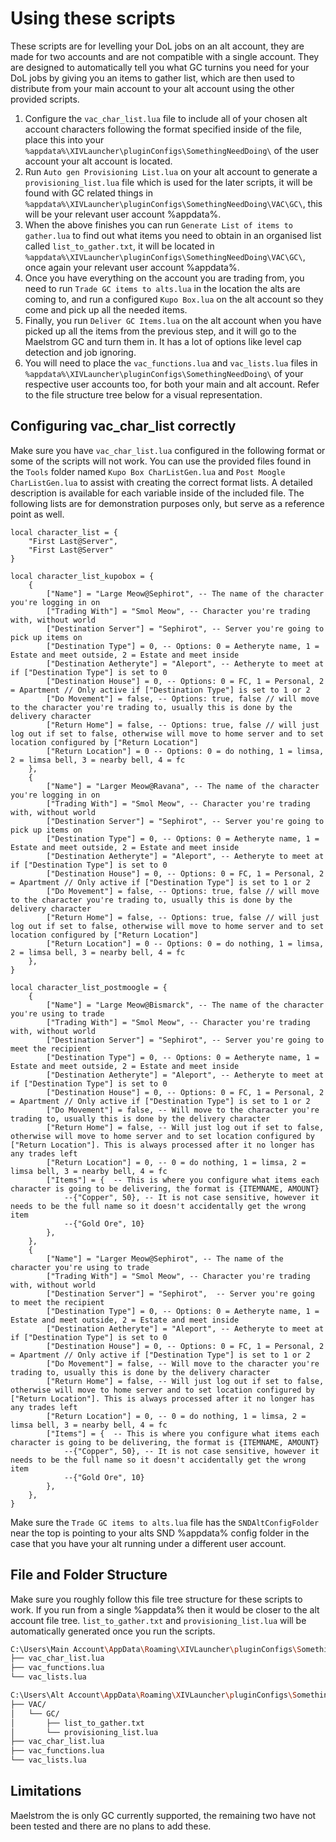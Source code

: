 # Using these scripts
These scripts are for levelling your DoL jobs on an alt account, they are made for two accounts and are not compatible with a single account.
They are designed to automatically tell you what GC turnins you need for your DoL jobs by giving you an items to gather list, which are then used to distribute from your main account to your alt account using the other provided scripts.
1. Configure the `vac_char_list.lua` file to include all of your chosen alt account characters following the format specified inside of the file, place this into your `%appdata%\XIVLauncher\pluginConfigs\SomethingNeedDoing\` of the user account your alt account is located.
2. Run `Auto gen Provisioning List.lua` on your alt account to generate a `provisioning_list.lua` file which is used for the later scripts, it will be found with GC related things in `%appdata%\XIVLauncher\pluginConfigs\SomethingNeedDoing\VAC\GC\`, this will be your relevant user account %appdata%.
3. When the above finishes you can run `Generate List of items to gather.lua` to find out what items you need to obtain in an organised list called `list_to_gather.txt`, it will be located in `%appdata%\XIVLauncher\pluginConfigs\SomethingNeedDoing\VAC\GC\`, once again your relevant user account %appdata%.
4. Once you have everything on the account you are trading from, you need to run `Trade GC items to alts.lua` in the location the alts are coming to, and run a configured `Kupo Box.lua` on the alt account so they come and pick up all the needed items.
5. Finally, you run `Deliver GC Items.lua` on the alt account when you have picked up all the items from the previous step, and it will go to the Maelstrom GC and turn them in. It has a lot of options like level cap detection and job ignoring.
6. You will need to place the `vac_functions.lua` and `vac_lists.lua` files in `%appdata%\XIVLauncher\pluginConfigs\SomethingNeedDoing\` of your respective user accounts too, for both your main and alt account. Refer to the file structure tree below for a visual representation.

## Configuring vac_char_list correctly
Make sure you have `vac_char_list.lua` configured in the following format or some of the scripts will not work. You can use the provided files found in the `Tools` folder named `Kupo Box CharListGen.lua` and `Post Moogle CharListGen.lua` to assist with creating the correct format lists.
A detailed description is available for each variable inside of the included file. The following lists are for demonstration purposes only, but serve as a reference point as well.

```
local character_list = {
    "First Last@Server",
    "First Last@Server"
}

local character_list_kupobox = {
    {
        ["Name"] = "Large Meow@Sephirot", -- The name of the character you're logging in on
        ["Trading With"] = "Smol Meow", -- Character you're trading with, without world
        ["Destination Server"] = "Sephirot", -- Server you're going to pick up items on
        ["Destination Type"] = 0, -- Options: 0 = Aetheryte name, 1 = Estate and meet outside, 2 = Estate and meet inside
        ["Destination Aetheryte"] = "Aleport", -- Aetheryte to meet at if ["Destination Type"] is set to 0
        ["Destination House"] = 0, -- Options: 0 = FC, 1 = Personal, 2 = Apartment // Only active if ["Destination Type"] is set to 1 or 2
        ["Do Movement"] = false, -- Options: true, false // will move to the character you're trading to, usually this is done by the delivery character
        ["Return Home"] = false, -- Options: true, false // will just log out if set to false, otherwise will move to home server and to set location configured by ["Return Location"]
        ["Return Location"] = 0 -- Options: 0 = do nothing, 1 = limsa, 2 = limsa bell, 3 = nearby bell, 4 = fc 
    },
    {
        ["Name"] = "Larger Meow@Ravana", -- The name of the character you're logging in on
        ["Trading With"] = "Smol Meow", -- Character you're trading with, without world
        ["Destination Server"] = "Sephirot", -- Server you're going to pick up items on
        ["Destination Type"] = 0, -- Options: 0 = Aetheryte name, 1 = Estate and meet outside, 2 = Estate and meet inside
        ["Destination Aetheryte"] = "Aleport", -- Aetheryte to meet at if ["Destination Type"] is set to 0
        ["Destination House"] = 0, -- Options: 0 = FC, 1 = Personal, 2 = Apartment // Only active if ["Destination Type"] is set to 1 or 2
        ["Do Movement"] = false, -- Options: true, false // will move to the character you're trading to, usually this is done by the delivery character
        ["Return Home"] = false, -- Options: true, false // will just log out if set to false, otherwise will move to home server and to set location configured by ["Return Location"]
        ["Return Location"] = 0 -- Options: 0 = do nothing, 1 = limsa, 2 = limsa bell, 3 = nearby bell, 4 = fc 
    },
}

local character_list_postmoogle = {
    {
        ["Name"] = "Large Meow@Bismarck", -- The name of the character you're using to trade
        ["Trading With"] = "Smol Meow", -- Character you're trading with, without world
        ["Destination Server"] = "Sephirot", -- Server you're going to meet the recipient
        ["Destination Type"] = 0, -- Options: 0 = Aetheryte name, 1 = Estate and meet outside, 2 = Estate and meet inside
        ["Destination Aetheryte"] = "Aleport", -- Aetheryte to meet at if ["Destination Type"] is set to 0
        ["Destination House"] = 0, -- Options: 0 = FC, 1 = Personal, 2 = Apartment // Only active if ["Destination Type"] is set to 1 or 2
        ["Do Movement"] = false, -- Will move to the character you're trading to, usually this is done by the delivery character
        ["Return Home"] = false, -- Will just log out if set to false, otherwise will move to home server and to set location configured by ["Return Location"]. This is always processed after it no longer has any trades left
        ["Return Location"] = 0, -- 0 = do nothing, 1 = limsa, 2 = limsa bell, 3 = nearby bell, 4 = fc
        ["Items"] = {  -- This is where you configure what items each character is going to be delivering, the format is {ITEMNAME, AMOUNT}
            --{"Copper", 50}, -- It is not case sensitive, however it needs to be the full name so it doesn't accidentally get the wrong item
            --{"Gold Ore", 10}
        },
    },
    {
        ["Name"] = "Larger Meow@Sephirot", -- The name of the character you're using to trade
        ["Trading With"] = "Smol Meow", -- Character you're trading with, without world
        ["Destination Server"] = "Sephirot",  -- Server you're going to meet the recipient
        ["Destination Type"] = 0, -- Options: 0 = Aetheryte name, 1 = Estate and meet outside, 2 = Estate and meet inside
        ["Destination Aetheryte"] = "Aleport", -- Aetheryte to meet at if ["Destination Type"] is set to 0
        ["Destination House"] = 0, -- Options: 0 = FC, 1 = Personal, 2 = Apartment // Only active if ["Destination Type"] is set to 1 or 2
        ["Do Movement"] = false, -- Will move to the character you're trading to, usually this is done by the delivery character
        ["Return Home"] = false, -- Will just log out if set to false, otherwise will move to home server and to set location configured by ["Return Location"]. This is always processed after it no longer has any trades left
        ["Return Location"] = 0, -- 0 = do nothing, 1 = limsa, 2 = limsa bell, 3 = nearby bell, 4 = fc
        ["Items"] = {  -- This is where you configure what items each character is going to be delivering, the format is {ITEMNAME, AMOUNT}
            --{"Copper", 50}, -- It is not case sensitive, however it needs to be the full name so it doesn't accidentally get the wrong item
            --{"Gold Ore", 10}
        },
    },
}
```

Make sure the `Trade GC items to alts.lua` file has the `SNDAltConfigFolder` near the top is pointing to your alts SND %appdata% config folder in the case that you have your alt running under a different user account.

## File and Folder Structure
Make sure you roughly follow this file tree structure for these scripts to work. If you run from a single %appdata% then it would be closer to the alt account file tree.
`list_to_gather.txt` and `provisioning_list.lua` will be automatically generated once you run the scripts.
```bash
C:\Users\Main Account\AppData\Roaming\XIVLauncher\pluginConfigs\SomethingNeedDoing\/
├── vac_char_list.lua
├── vac_functions.lua
└── vac_lists.lua

C:\Users\Alt Account\AppData\Roaming\XIVLauncher\pluginConfigs\SomethingNeedDoing\/
├── VAC/
│   └── GC/
│       ├── list_to_gather.txt
│       └── provisioning_list.lua
├── vac_char_list.lua
├── vac_functions.lua
└── vac_lists.lua
```

## Limitations
Maelstrom the is only GC currently supported, the remaining two have not been tested and there are no plans to add these.